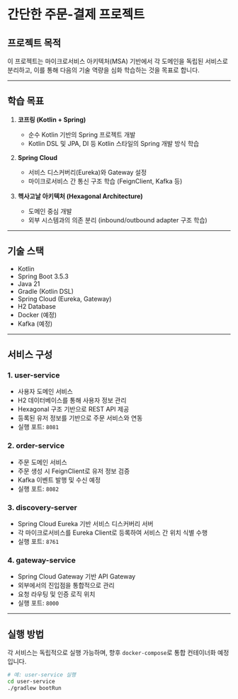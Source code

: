# 간단한 주문-결제 프로젝트

## 프로젝트 목적

이 프로젝트는 마이크로서비스 아키텍처(MSA) 기반에서 각 도메인을 독립된 서비스로 분리하고, 이를 통해 다음의 기술 역량을 심화 학습하는 것을 목표로 합니다.

---

## 학습 목표

1. **코프링 (Kotlin + Spring)**
    - 순수 Kotlin 기반의 Spring 프로젝트 개발
    - Kotlin DSL 및 JPA, DI 등 Kotlin 스타일의 Spring 개발 방식 학습

2. **Spring Cloud**
    - 서비스 디스커버리(Eureka)와 Gateway 설정
    - 마이크로서비스 간 통신 구조 학습 (FeignClient, Kafka 등)

3. **헥사고날 아키텍처 (Hexagonal Architecture)**
    - 도메인 중심 개발
    - 외부 시스템과의 의존 분리 (inbound/outbound adapter 구조 학습)

---

## 기술 스택

- Kotlin
- Spring Boot 3.5.3
- Java 21
- Gradle (Kotlin DSL)
- Spring Cloud (Eureka, Gateway)
- H2 Database
- Docker (예정)
- Kafka (예정)

---

## 서비스 구성

### 1. user-service
- 사용자 도메인 서비스
- H2 데이터베이스를 통해 사용자 정보 관리
- Hexagonal 구조 기반으로 REST API 제공
- 등록된 유저 정보를 기반으로 주문 서비스와 연동
- 실행 포트: `8081`

### 2. order-service
- 주문 도메인 서비스
- 주문 생성 시 FeignClient로 유저 정보 검증
- Kafka 이벤트 발행 및 수신 예정
- 실행 포트: `8082`

### 3. discovery-server
- Spring Cloud Eureka 기반 서비스 디스커버리 서버
- 각 마이크로서비스를 Eureka Client로 등록하여 서비스 간 위치 식별 수행
- 실행 포트: `8761`

### 4. gateway-service
- Spring Cloud Gateway 기반 API Gateway
- 외부에서의 진입점을 통합적으로 관리
- 요청 라우팅 및 인증 로직 위치
- 실행 포트: `8000`

---

## 실행 방법

각 서비스는 독립적으로 실행 가능하며, 향후 `docker-compose`로 통합 컨테이너화 예정입니다.

```bash
# 예: user-service 실행
cd user-service
./gradlew bootRun
